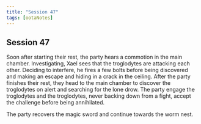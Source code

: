 ```yaml
---
title: "Session 47"
tags: [ootaNotes]
---
```

## Session 47
Soon after starting their rest, the party hears a commotion in the main chamber. Investigating, Xael sees that the troglodytes are attacking each other. Deciding to interfere, he fires a few bolts before being discovered and making an escape and hiding in a crack in the ceiling. After the party finishes their rest, they head to the main chamber to discover the troglodytes on alert and searching for the lone drow. The party engage the troglodytes and the troglodytes, never backing down from a fight, accept the challenge before being annihilated.

The party recovers the magic sword and continue towards the worm nest. 